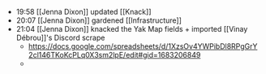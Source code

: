 - 19:58 [[Jenna Dixon]] updated [[Knack]]
- 20:07 [[Jenna Dixon]] gardened [[Infrastructure]]
- 21:04 [[Jenna Dixon]] knacked the Yak Map fields + imported [[Vinay Débrou]]'s Discord scrape
    - https://docs.google.com/spreadsheets/d/1XzsOv4YWPibDl8RPgGrY2cl146TKoKcPLq0X3sm2lpE/edit#gid=1683206849
    - 
